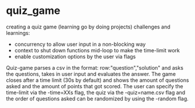 # quiz_game
creating a quiz game (learning go by doing projects)
challenges and learnings:
  - concurrency to allow user input in a non-blocking way
  - context to shut down functions mid-loop to make the time-limit work
  - enable customization options by the user via flags

Quiz-game parses a csv in the format: row:"question","solution" and asks the questions, takes in user input and evaluates the answer.
The game closes after a time limit (30s by default) and shows the amount of questions asked and the amount of points that got scored.
The user can specify the time-limit via the -time=XXs flag, the quiz via the -quiz=name.csv flag and the order of questions asked can
be randomized by using the -random flag.

